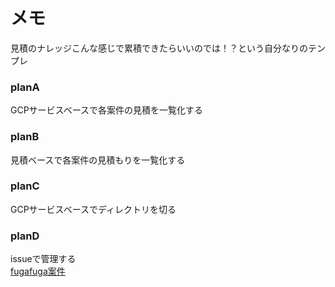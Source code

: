 # メモ
見積のナレッジこんな感じで累積できたらいいのでは！？という自分なりのテンプレ

### planA
GCPサービスベースで各案件の見積を一覧化する

### planB
見積ベースで各案件の見積もりを一覧化する

### planC
GCPサービスベースでディレクトリを切る

### planD
issueで管理する  
[fugafuga案件](https://github.com/k-tky/estimate/issues/3)
